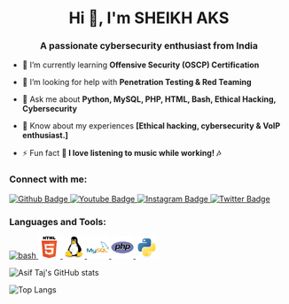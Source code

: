 <h1 align="center">Hi 👋, I'm SHEIKH AKS</h1>
<h3 align="center">A passionate cybersecurity enthusiast from India</h3>


- 🌱 I’m currently learning **Offensive Security (OSCP) Certification**

- 🤝 I’m looking for help with **Penetration Testing & Red Teaming**

- 💬 Ask me about **Python, MySQL, PHP, HTML, Bash, Ethical Hacking, Cybersecurity**

- 📄 Know about my experiences **[Ethical hacking, cybersecurity & VoIP enthusiast.]**

- ⚡ Fun fact **🎵 **I love listening to music while working!** 🎶**

<h3 align="left">Connect with me:</h3>
<div id="badges">
  <a href="https://github.com/sheikhaks">
    <img src="https://img.shields.io/badge/Github-white?style=for-the-badge&logo=Github&logoColor=black" alt="Github Badge"/>
  </a>
  <a href="https://www.youtube.com/@sheikhaks">
    <img src="https://img.shields.io/badge/YouTube-red?style=for-the-badge&logo=youtube&logoColor=white" alt="Youtube Badge"/>
  </a>
   <a href="https://www.instagram.com/sheikh.aks.pvt">
    <img src="https://img.shields.io/badge/Instagram-purple?style=for-the-badge&logo=instagram&logoColor=white" alt="Instagram Badge"/>
  </a>
   <a href="https://twitter.com/sheikhaks">
    <img src="https://img.shields.io/badge/Twitter-blue?style=for-the-badge&logo=twitter&logoColor=white" alt="Twitter Badge"/>
  </a>
</div>
<h3 align="left">Languages and Tools:</h3>
<p align="left"> <a href="https://www.gnu.org/software/bash/" target="_blank" rel="noreferrer"> <img src="https://www.vectorlogo.zone/logos/gnu_bash/gnu_bash-icon.svg" alt="bash" width="40" height="40"/> </a> <a href="https://www.w3.org/html/" target="_blank" rel="noreferrer"> <img src="https://raw.githubusercontent.com/devicons/devicon/master/icons/html5/html5-original-wordmark.svg" alt="html5" width="40" height="40"/> </a> <a href="https://www.linux.org/" target="_blank" rel="noreferrer"> <img src="https://raw.githubusercontent.com/devicons/devicon/master/icons/linux/linux-original.svg" alt="linux" width="40" height="40"/> </a> <a href="https://www.mysql.com/" target="_blank" rel="noreferrer"> <img src="https://raw.githubusercontent.com/devicons/devicon/master/icons/mysql/mysql-original-wordmark.svg" alt="mysql" width="40" height="40"/> </a> <a href="https://www.php.net" target="_blank" rel="noreferrer"> <img src="https://raw.githubusercontent.com/devicons/devicon/master/icons/php/php-original.svg" alt="php" width="40" height="40"/> </a> <a href="https://www.python.org" target="_blank" rel="noreferrer"> <img src="https://raw.githubusercontent.com/devicons/devicon/master/icons/python/python-original.svg" alt="python" width="40" height="40"/> </a> </p>



![Asif Taj's GitHub stats](https://github-readme-stats.vercel.app/api?username=sheikhaks&show_icons=true&theme=dark)

![Top Langs](https://github-readme-stats.vercel.app/api/top-langs/?username=sheikhaks&theme=dark)


<br>
